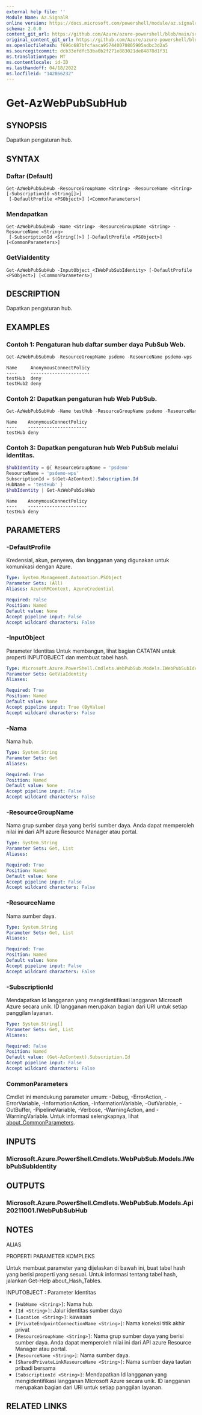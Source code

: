 ```yaml
---
external help file: ''
Module Name: Az.SignalR
online version: https://docs.microsoft.com/powershell/module/az.signalr/get-azwebpubsubhub
schema: 2.0.0
content_git_url: https://github.com/Azure/azure-powershell/blob/main/src/SignalR/SignalR/help/Get-AzWebPubSubHub.md
original_content_git_url: https://github.com/Azure/azure-powershell/blob/main/src/SignalR/SignalR/help/Get-AzWebPubSubHub.md
ms.openlocfilehash: f696c687bfcfaaca957440070805905adbc3d2a5
ms.sourcegitcommit: dcb33efdfc53ba0b2f271e883021de84878d1f31
ms.translationtype: MT
ms.contentlocale: id-ID
ms.lasthandoff: 04/18/2022
ms.locfileid: "142866232"
---
```

# Get-AzWebPubSubHub

## SYNOPSIS
Dapatkan pengaturan hub.

## SYNTAX

### Daftar (Default)
```
Get-AzWebPubSubHub -ResourceGroupName <String> -ResourceName <String> [-SubscriptionId <String[]>]
 [-DefaultProfile <PSObject>] [<CommonParameters>]
```

### Mendapatkan
```
Get-AzWebPubSubHub -Name <String> -ResourceGroupName <String> -ResourceName <String>
 [-SubscriptionId <String[]>] [-DefaultProfile <PSObject>] [<CommonParameters>]
```

### GetViaIdentity
```
Get-AzWebPubSubHub -InputObject <IWebPubSubIdentity> [-DefaultProfile <PSObject>] [<CommonParameters>]
```

## DESCRIPTION
Dapatkan pengaturan hub.

## EXAMPLES

### Contoh 1: Pengaturan hub daftar sumber daya PubSub Web.
```powershell
Get-AzWebPubSubHub -ResourceGroupName psdemo -ResourceName psdemo-wps
```

```output
Name     AnonymousConnectPolicy
----     ----------------------
testHub  deny
testHub2 deny
```



### Contoh 2: Dapatkan pengaturan hub Web PubSub.
```powershell
Get-AzWebPubSubHub -Name testHub -ResourceGroupName psdemo -ResourceName psdemo-wps
```

```output
Name    AnonymousConnectPolicy
----    ----------------------
testHub deny
```



### Contoh 3: Dapatkan pengaturan hub Web PubSub melalui identitas.
```powershell
$hubIdentity = @{ ResourceGroupName = 'psdemo'
ResourceName = 'psdemo-wps'
SubscriptionId = $(Get-AzContext).Subscription.Id
HubName = 'testHub' }
$hubIdentity | Get-AzWebPubSubHub
```

```output
Name    AnonymousConnectPolicy
----    ----------------------
testHub deny
```



## PARAMETERS

### -DefaultProfile
Kredensial, akun, penyewa, dan langganan yang digunakan untuk komunikasi dengan Azure.

```yaml
Type: System.Management.Automation.PSObject
Parameter Sets: (All)
Aliases: AzureRMContext, AzureCredential

Required: False
Position: Named
Default value: None
Accept pipeline input: False
Accept wildcard characters: False
```

### -InputObject
Parameter Identitas Untuk membangun, lihat bagian CATATAN untuk properti INPUTOBJECT dan membuat tabel hash.

```yaml
Type: Microsoft.Azure.PowerShell.Cmdlets.WebPubSub.Models.IWebPubSubIdentity
Parameter Sets: GetViaIdentity
Aliases:

Required: True
Position: Named
Default value: None
Accept pipeline input: True (ByValue)
Accept wildcard characters: False
```

### -Nama
Nama hub.

```yaml
Type: System.String
Parameter Sets: Get
Aliases:

Required: True
Position: Named
Default value: None
Accept pipeline input: False
Accept wildcard characters: False
```

### -ResourceGroupName
Nama grup sumber daya yang berisi sumber daya.
Anda dapat memperoleh nilai ini dari API azure Resource Manager atau portal.

```yaml
Type: System.String
Parameter Sets: Get, List
Aliases:

Required: True
Position: Named
Default value: None
Accept pipeline input: False
Accept wildcard characters: False
```

### -ResourceName
Nama sumber daya.

```yaml
Type: System.String
Parameter Sets: Get, List
Aliases:

Required: True
Position: Named
Default value: None
Accept pipeline input: False
Accept wildcard characters: False
```

### -SubscriptionId
Mendapatkan Id langganan yang mengidentifikasi langganan Microsoft Azure secara unik.
ID langganan merupakan bagian dari URI untuk setiap panggilan layanan.

```yaml
Type: System.String[]
Parameter Sets: Get, List
Aliases:

Required: False
Position: Named
Default value: (Get-AzContext).Subscription.Id
Accept pipeline input: False
Accept wildcard characters: False
```

### CommonParameters
Cmdlet ini mendukung parameter umum: -Debug, -ErrorAction, -ErrorVariable, -InformationAction, -InformationVariable, -OutVariable, -OutBuffer, -PipelineVariable, -Verbose, -WarningAction, and -WarningVariable. Untuk informasi selengkapnya, lihat [about_CommonParameters](http://go.microsoft.com/fwlink/?LinkID=113216).

## INPUTS

### Microsoft.Azure.PowerShell.Cmdlets.WebPubSub.Models.IWebPubSubIdentity

## OUTPUTS

### Microsoft.Azure.PowerShell.Cmdlets.WebPubSub.Models.Api20211001.IWebPubSubHub

## NOTES

ALIAS

PROPERTI PARAMETER KOMPLEKS

Untuk membuat parameter yang dijelaskan di bawah ini, buat tabel hash yang berisi properti yang sesuai. Untuk informasi tentang tabel hash, jalankan Get-Help about_Hash_Tables.


INPUTOBJECT <IWebPubSubIdentity>: Parameter Identitas
  - `[HubName <String>]`: Nama hub.
  - `[Id <String>]`: Jalur identitas sumber daya
  - `[Location <String>]`: kawasan
  - `[PrivateEndpointConnectionName <String>]`: Nama koneksi titik akhir privat
  - `[ResourceGroupName <String>]`: Nama grup sumber daya yang berisi sumber daya. Anda dapat memperoleh nilai ini dari API azure Resource Manager atau portal.
  - `[ResourceName <String>]`: Nama sumber daya.
  - `[SharedPrivateLinkResourceName <String>]`: Nama sumber daya tautan pribadi bersama
  - `[SubscriptionId <String>]`: Mendapatkan Id langganan yang mengidentifikasi langganan Microsoft Azure secara unik. ID langganan merupakan bagian dari URI untuk setiap panggilan layanan.

## RELATED LINKS

